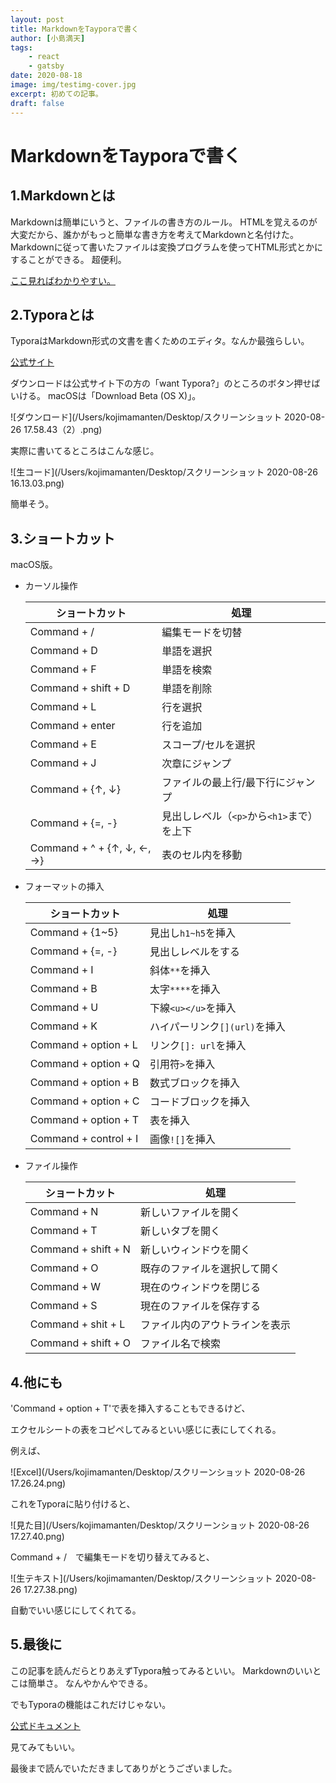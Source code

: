 ```yaml
---
layout: post
title: MarkdownをTayporaで書く
author: [小島満天]
tags:
    - react
    - gatsby
date: 2020-08-18
image: img/testimg-cover.jpg
excerpt: 初めての記事。
draft: false
---
```


# MarkdownをTayporaで書く

## 1.Markdownとは

Markdownは簡単にいうと、ファイルの書き方のルール。
HTMLを覚えるのが大変だから、誰かがもっと簡単な書き方を考えてMarkdownと名付けた。
Markdownに従って書いたファイルは変換プログラムを使ってHTML形式とかにすることができる。
超便利。

[ここ見ればわかりやすい。](https://wa3.i-3-i.info/word16753.html)

## 2.Typoraとは

TyporaはMarkdown形式の文書を書くためのエディタ。なんか最強らしい。

[公式サイト](https://typora.io)

ダウンロードは公式サイト下の方の「want Typora?」のところのボタン押せばいける。
macOSは「Download Beta (OS X)」。

![ダウンロード](/Users/kojimamanten/Desktop/スクリーンショット 2020-08-26 17.58.43（2）.png)



実際に書いてるところはこんな感じ。

![生コード](/Users/kojimamanten/Desktop/スクリーンショット 2020-08-26 16.13.03.png)

簡単そう。

## 3.ショートカット

macOS版。

- カーソル操作

  | ショートカット             | 処理                                      |
  | -------------------------- | ----------------------------------------- |
  | Command + /                | 編集モードを切替                          |
  | Command + D                | 単語を選択                                |
  | Command + F                | 単語を検索                                |
  | Command + shift + D        | 単語を削除                                |
  | Command + L                | 行を選択                                  |
  | Command + enter            | 行を追加                                  |
  | Command + E                | スコープ/セルを選択                       |
  | Command + J                | 次章にジャンプ                            |
  | Command + {↑, ↓}           | ファイルの最上行/最下行にジャンプ         |
  | Command + {=, -}           | 見出しレベル（`<p>`から`<h1>`まで）を上下 |
  | Command + ^ + {↑, ↓, ←, →} | 表のセル内を移動                          |

- フォーマットの挿入

  | ショートカット        | 処理                          |
  | --------------------- | ----------------------------- |
  | Command + {1~5}       | 見出し`h1~h5`を挿入           |
  | Command + {=, -}      | 見出しレベルをする            |
  | Command + I           | 斜体`**`を挿入                |
  | Command + B           | 太字`****`を挿入              |
  | Command + U           | 下線`<u></u>`を挿入           |
  | Command + K           | ハイパーリンク`[](url)`を挿入 |
  | Command + option + L  | リンク`[]: url`を挿入         |
  | Command + option + Q  | 引用符`>`を挿入               |
  | Command + option + B  | 数式ブロックを挿入            |
  | Command + option + C  | コードブロックを挿入          |
  | Command + option + T  | 表を挿入                      |
  | Command + control + I | 画像`![]`を挿入               |

- ファイル操作

  | ショートカット      | 処理                           |
  | ------------------- | ------------------------------ |
  | Command + N         | 新しいファイルを開く           |
  | Command + T         | 新しいタブを開く               |
  | Command + shift + N | 新しいウィンドウを開く         |
  | Command + O         | 既存のファイルを選択して開く   |
  | Command + W         | 現在のウィンドウを閉じる       |
  | Command + S         | 現在のファイルを保存する       |
  | Command + shit + L  | ファイル内のアウトラインを表示 |
  | Command + shift + O | ファイル名で検索               |
  
  
  
## 4.他にも

  'Command + option + T'で表を挿入することもできるけど、

  エクセルシートの表をコピペしてみるといい感じに表にしてくれる。

  例えば、

  ![Excel](/Users/kojimamanten/Desktop/スクリーンショット 2020-08-26 17.26.24.png)

  これをTyporaに貼り付けると、

  ![見た目](/Users/kojimamanten/Desktop/スクリーンショット 2020-08-26 17.27.40.png)

  Command + /　で編集モードを切り替えてみると、

  ![生テキスト](/Users/kojimamanten/Desktop/スクリーンショット 2020-08-26 17.27.38.png)

  自動でいい感じにしてくれてる。

## 5.最後に

この記事を読んだらとりあえずTypora触ってみるといい。
Markdownのいいとこは簡単さ。
なんやかんやできる。

でもTyporaの機能はこれだけじゃない。

[公式ドキュメント](http://support.typora.io/Markdown-Reference/)

見てみてもいい。

最後まで読んでいただきましてありがとうございました。